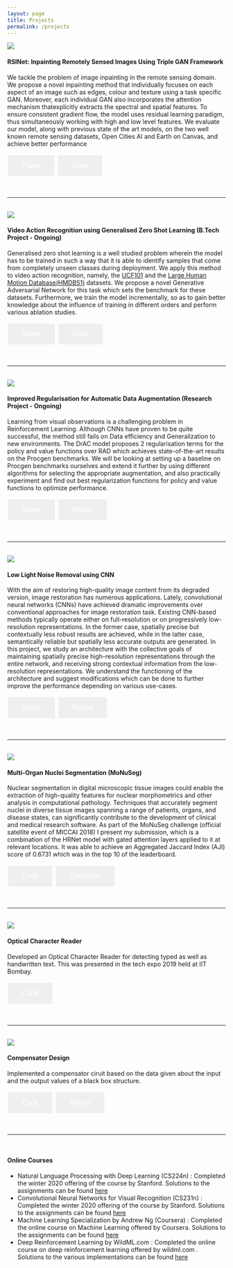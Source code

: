 ```yaml
---
layout: page
title: Projects
permalink: /projects
---
```

<head>
<style>
.button {
  border: none;
  color: white;
  padding: 15px 32px;
  text-align: center;
  text-decoration: none;
  display: inline-block;
  font-size: 16px;
  margin: 4px 2px;
  cursor: pointer;
}

.button1 {background-color: #4CAF50;} /* Green */
.button2 {background-color: #008CBA;} /* Blue */
</style>
</head>
  
<img src="{{site.url}}/assets/img/im_result.png">

<br />

#### RSINet: Inpainting Remotely Sensed Images Using Triple GAN Framework 
We tackle the problem of image inpainting in the remote sensing domain. We propose a novel inpainting method that individually focuses on each aspect of an image such as edges, colour and texture using a task specific GAN. Moreover, each individual GAN also incorporates the attention mechanism thatexplicitly extracts the spectral and spatial features. To ensure consistent gradient flow, the model uses residual learning paradigm, thus simultaneously working with high and low level features. We evaluate our model, along with previous state of the art models, on the two well known remote sensing datasets, Open Cities AI and Earth on Canvas, and achieve better performance

<button class="button button2" onclick="{{site.url}}/assets/pdf/inpainting.pdf" type="button">Paper</button> <button class="button button2" onclick="https://github.com/advaitkumar3107/RSINet" type="button">Code</button>

<br />

---

<br />

<img src="{{site.url}}/assets/img/gzsl.png">

<br />

#### Video Action Recognition using Generalised Zero Shot Learning (B.Tech Project - Ongoing)
Generalised zero shot learning is a well studied problem wherein the model has to be trained in such a way that it is able to identify samples that come from completely unseen classes during deployment. We apply this method to video action recognition, namely, the [UCF101](https://www.crcv.ucf.edu/data/UCF101.php) and the [Large Human Motion Database(HMDB51)](https://serre-lab.clps.brown.edu/resource/hmdb-a-large-human-motion-database/) datasets. We propose a novel Generative Adversarial Network for this task which sets the benchmark for these datasets. Furthermore, we train the model incrementally, so as to gain better knowledge about the influence of training in different orders and perform various ablation studies.

<button class="button button2" onclick="{{site.url}}/assets/pdf/inpainting.pdf" type="button">Slides</button> <button class="button button2" onclick="https://github.com/advaitkumar3107/Generalised-Zero-Shot-Learning" type="button">Code</button>

<br />

---

<br />

<img src="{{site.url}}/assets/img/procgen.png">

<br />

#### Improved Regularisation for Automatic Data Augmentation (Research Project - Ongoing)
Learning from visual observations is a challenging problem in Reinforcement Learning. Although CNNs have proven to be quite successful, the method still fails on Data efficiency and Generalization to new environments. The DrAC model proposes 2 regularisation terms for the policy and value functions over RAD which achieves state-of-the-art results on the Procgen benchmarks. We will be looking at setting up a baseline on Procgen benchmarks ourselves and extend it further by using different algorithms for selecting the appropriate augmentation, and also practically experiment and find out best regularization functions for policy and value functions to optimize performance.

<button class="button button2" onclick="{{site.url}}/assets/pdf/ada_slides.pdf" type="button">Slides</button> <button class="button button2" onclick="{{site.url}}/assets/pdf/ada_report.pdf" type="button">Report</button>

<br />

---

<br />

<img src="{{site.url}}/assets/img/Mirnet.png">

<br />

#### Low Light Noise Removal using CNN
With the aim of restoring high-quality image content from its degraded version, image restoration has numerous applications. Lately, convolutional neural networks (CNNs) have achieved dramatic improvements over conventional approaches for image restoration task. Existing CNN-based methods typically operate either on full-resolution or on progressively low-resolution representations. In the former case, spatially precise but contextually less robust results are achieved, while in the latter case, semantically reliable but spatially less accurate outputs are generated. In this project, we study an architecture with the collective goals of maintaining spatially precise high-resolution representations through the entire network, and receiving strong contextual information from the low-resolution representations. We understand the functioning of the architecture and suggest modifications which can be done to further improve the performance depending on various use-cases.


<button class="button button2" onclick="{{site.url}}/assets/pdf/llnr_slides.pdf" type="button">Slides</button> <button class="button button2" onclick="{{site.url}}/assets/pdf/llnr_report.pdf" type="button">Report</button>

<br />

---

<br />

<img src="{{site.url}}/assets/img/hrnet.png">

<br />

#### Multi-Organ Nuclei Segmentation (MoNuSeg)
Nuclear segmentation in digital microscopic tissue images could enable the extraction of high-quality features for nuclear morphometrics and other analysis in computational pathology. Techniques that accurately segment nuclei in diverse tissue images spanning a range of patients, organs, and disease states, can significantly contribute to the development of clinical and medical research software. As part of the MoNuSeg challenge (official satellite event of MICCAI 2018) I present my submission, which is a combination of the HRNet model with gated attention layers applied to it at relevant locations. It was able to achieve an Aggregated Jaccard Index (AJI) score of 0.6731 which was in the top 10 of the leaderboard.

<button class="button button2" onclick="https://github.com/advaitkumar3107/MoNuSeg" type="button">Code</button> <button class="button button2" onclick="https://monuseg.grand-challenge.org" type="button">Challenge</button>

<br />

---

<br />

<img src="{{site.url}}/assets/img/ocr.png">

<br />

#### Optical Character Reader
Developed an Optical Character Reader for detecting typed as well as handwritten text. This was presented in the tech expo 2019 held at IIT Bombay.

<button class="button button2" onclick="https://github.com/advaitkumar3107/ITSP" type="button">Code</button>

<br />

---

<br />

<img src="{{site.url}}/assets/img/ckt.png">

<br />

#### Compensator Design
Implemented a compensator ciruit based on the data given about the input and the output values of a black box structure.

<button class="button button2" onclick="{{site.url}}/assets/EE-344/344_code.m" type="button">Code</button> <button class="button button2" onclick="{{site.url}}/assets/EE-344/344_report.pdf" type="button">Report</button> 

<br />

---

<br />

#### Online Courses
* Natural Language Processing with Deep Learning (CS224n) : Completed the winter 2020 offering of the course by Stanford. Solutions to the assignments can be found [here](https://github.com/advaitkumar3107/CS224n-Winter-2020)
* Convolutional Neural Networks for Visual Recognition (CS231n) : Completed the winter 2020 offering of the course by Stanford. Solutions to the assignments can be found [here](https://github.com/advaitkumar3107/CS231n-Solutions-PyTorch)
* Machine Learning Specialization by Andrew Ng (Coursera) : Completed the online course on Machine Learning offered by Coursera. Solutions to the assignments can be found [here](https://github.com/advaitkumar3107/Andrew-Ng-Machine-Learning)
* Deep Reinforcement Learning by WildML.com : Completed the online course on deep reinforcement learning offered by wildml.com . Solutions to the various implementations can be found [here](https://github.com/advaitkumar3107/Reinforcement-Learning-wildml.com-)
